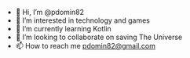 - 👋 Hi, I’m @pdomin82
- 👀 I’m interested in technology and games
- 🌱 I’m currently learning Kotlin
- 💞️ I’m looking to collaborate on saving The Universe
- 📫 How to reach me pdomin82@gmail.com

<!---
pdomin82/pdomin82 is a ✨ special ✨ repository because its `README.md` (this file) appears on your GitHub profile.
You can click the Preview link to take a look at your changes.
--->
